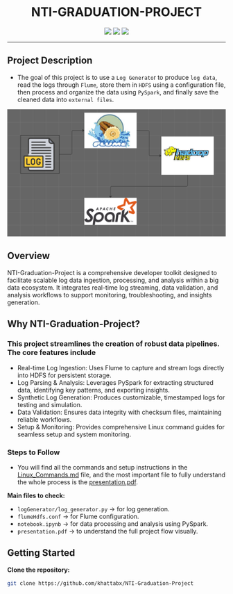 <h1 align="center">NTI-GRADUATION-PROJECT</h1>

<p align="center">
  <img src="https://img.shields.io/github/last-commit/khattabx/NTI-Graduation-Project" />
  <img src="https://img.shields.io/badge/jupyter%20notebook-64.8%25-brightgreen" />
  <img src="https://img.shields.io/github/languages/count/khattabx/NTI-Graduation-Project" />
</p>

---

## Project Description

- The goal of this project is to use a `Log Generato`r to produce `log data`, read the logs through `Flume`, store them in `HDFS` using a configuration file, then process and organize the data using `PySpark`, and finally save the cleaned data into `external files`.

<p align="center">
  <img src="images/1.png" />
</p>

## Overview

NTI-Graduation-Project is a comprehensive developer toolkit designed to facilitate scalable log data
ingestion, processing, and analysis within a big data ecosystem. It integrates real-time log streaming, data
validation, and analysis workflows to support monitoring, troubleshooting, and insights generation.

## Why NTI-Graduation-Project?

### This project streamlines the creation of robust data pipelines. The core features include

- Real-time Log Ingestion: Uses Flume to capture and stream logs directly into HDFS for persistent
storage.
- Log Parsing & Analysis: Leverages PySpark for extracting structured data, identifying key patterns,
    and exporting insights.
- Synthetic Log Generation: Produces customizable, timestamped logs for testing and simulation.
- Data Validation: Ensures data integrity with checksum files, maintaining reliable workflows.
- Setup & Monitoring: Provides comprehensive Linux command guides for seamless setup and
    system monitoring.

### Steps to Follow

- You will find all the commands and setup instructions in the [Linux_Commands.md](/linux_command.md) file, and the most important file to fully understand the whole process is the [presentation.pdf](/presentation.pdf).

**Main files to check:**

- `logGenerator/log_generator.py` → for log generation.
- `flumeHdfs.conf` → for Flume configuration.
- `notebook.ipynb` → for data processing and analysis using PySpark.
- `presentation.pdf` → to understand the full project flow visually.

## Getting Started

**Clone the repository:**

```bash
git clone https://github.com/khattabx/NTI-Graduation-Project

